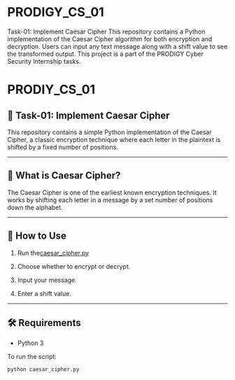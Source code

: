# PRODIGY_CS_01
Task-01: Implement Caesar Cipher This repository contains a Python implementation of the Caesar Cipher algorithm for both encryption and decryption. Users can input any text message along with a shift value to see the transformed output. This project is a part of the PRODIGY Cyber Security Internship tasks.

# PRODIY_CS_01

## 🔐 Task-01: Implement Caesar Cipher

This repository contains a simple Python implementation of the Caesar Cipher, a classic encryption technique where each letter in the plaintext is shifted by a fixed number of positions.

---

## 🧠 What is Caesar Cipher?

The Caesar Cipher is one of the earliest known encryption techniques. It works by shifting each letter in a message by a set number of positions down the alphabet.

---

## 🚀 How to Use

1. Run the[caesar_cipher.py](https://github.com/rudranarayan992/PRODIGY_CS_01/commit/ed0ed6dfc31632ba3d9d9c17e3c455d2d72adc8a#diff-5408e2413fab80eb5f85a26579b3b52fe98ffef1085969666f3b07faf74a6a6a)

2. Choose whether to encrypt or decrypt.
3. Input your message.
4. Enter a shift value.


---

## 🛠️ Requirements
- Python 3

To run the script:
```bash
python caesar_cipher.py


  
